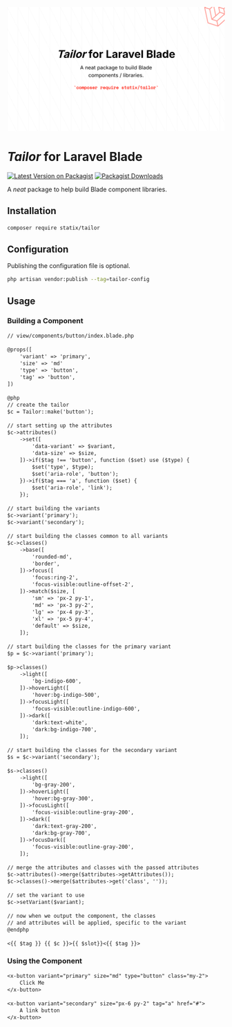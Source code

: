 ![Statix](./.art/banner.png)

# _Tailor_ for Laravel Blade

[![Latest Version on Packagist](https://img.shields.io/packagist/v/statix/tailor.svg?style=flat-square)](https://packagist.org/packages/statix/tailor)
[![Packagist Downloads](https://img.shields.io/packagist/dt/statix/tailor.svg?style=flat-square)](https://packagist.org/packages/statix/tailor)

A _neat_ package to help build Blade component libraries.

## Installation

```bash
composer require statix/tailor
```

## Configuration

Publishing the configuration file is optional.

```bash
php artisan vendor:publish --tag=tailor-config
```

## Usage

### Building a Component

```blade
// view/components/button/index.blade.php

@props([
    'variant' => 'primary',
    'size' => 'md'
    'type' => 'button',
    'tag' => 'button',
])

@php
// create the tailor
$c = Tailor::make('button');

// start setting up the attributes
$c->attributes()
    ->set([
        'data-variant' => $variant,
        'data-size' => $size,
    ])->if($tag !== 'button', function ($set) use ($type) {
        $set('type', $type);
        $set('aria-role', 'button');
    })->if($tag === 'a', function ($set) {
        $set('aria-role', 'link');
    });

// start building the variants
$c->variant('primary');
$c->variant('secondary');

// start building the classes common to all variants
$c->classes()
    ->base([
        'rounded-md',
        'border',
    ])->focus([
        'focus:ring-2',
        'focus-visible:outline-offset-2',
    ])->match($size, [
        'sm' => 'px-2 py-1',
        'md' => 'px-3 py-2',
        'lg' => 'px-4 py-3',
        'xl' => 'px-5 py-4',
        'default' => $size,
    ]);

// start building the classes for the primary variant
$p = $c->variant('primary');

$p->classes()
    ->light([
        'bg-indigo-600',
    ])->hoverLight([
        'hover:bg-indigo-500',
    ])->focusLight([
        'focus-visible:outline-indigo-600',
    ])->dark([
        'dark:text-white',
        'dark:bg-indigo-700',
    ]);

// start building the classes for the secondary variant
$s = $c->variant('secondary');

$s->classes()
    ->light([
        'bg-gray-200',
    ])->hoverLight([
        'hover:bg-gray-300',
    ])->focusLight([
        'focus-visible:outline-gray-200',
    ])->dark([
        'dark:text-gray-200',
        'dark:bg-gray-700',
    ])->focusDark([
        'focus-visible:outline-gray-200',
    ]);

// merge the attributes and classes with the passed attributes
$c->attributes()->merge($attributes->getAttributes());
$c->classes()->merge($attributes->get('class', ''));

// set the variant to use
$c->setVariant($variant);

// now when we output the component, the classes
// and attributes will be applied, specific to the variant
@endphp

<{{ $tag }} {{ $c }}>{{ $slot}}<{{ $tag }}>
```

### Using the Component

```blade
<x-button variant="primary" size="md" type="button" class="my-2">
    Click Me
</x-button>

<x-button variant="secondary" size="px-6 py-2" tag="a" href="#">
    A link button
</x-button>
```
